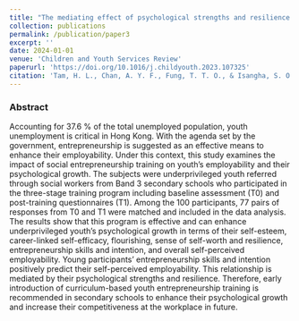 ```yaml
---
title: "The mediating effect of psychological strengths and resilience on enhancing youth employability through social entrepreneurship education and training"
collection: publications
permalink: /publication/paper3
excerpt: ''
date: 2024-01-01
venue: 'Children and Youth Services Review'
paperurl: 'https://doi.org/10.1016/j.childyouth.2023.107325'
citation: 'Tam, H. L., Chan, A. Y. F., Fung, T. T. O., & Isangha, S. O. (2024). The mediating effect of psychological strengths and resilience on enhancing youth employability through social entrepreneurship education and training. <i>Children and Youth Services Review</i>, 156, 107325.'
---
```


### Abstract
Accounting for 37.6 % of the total unemployed population, youth unemployment is critical in Hong Kong. With the agenda set by the government, entrepreneurship is suggested as an effective means to enhance their employability. Under this context, this study examines the impact of social entrepreneurship training on youth’s employability and their psychological growth. The subjects were underprivileged youth referred through social workers from Band 3 secondary schools who participated in the three-stage training program including baseline assessment (T0) and post-training questionnaires (T1). Among the 100 participants, 77 pairs of responses from T0 and T1 were matched and included in the data analysis. The results show that this program is effective and can enhance underprivileged youth’s psychological growth in terms of their self-esteem, career-linked self-efficacy, flourishing, sense of self-worth and resilience, entrepreneurship skills and intention, and overall self-perceived employability. Young participants’ entrepreneurship skills and intention positively predict their self-perceived employability. This relationship is mediated by their psychological strengths and resilience. Therefore, early introduction of curriculum-based youth entrepreneurship training is recommended in secondary schools to enhance their psychological growth and increase their competitiveness at the workplace in future.
